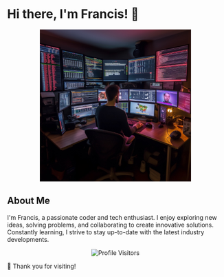 # Hi there, I'm Francis! 👋

<p align="center">
  <img src="LucianFPcoder.jpg" alt="Francis Palattao" width="70%">
</p>

## About Me
I'm Francis, a passionate coder and tech enthusiast. I enjoy exploring new ideas, solving problems, and collaborating to create innovative solutions. Constantly learning, I strive to stay up-to-date with the latest industry developments.

<div align="center">
  <img src="https://visitor-badge.laobi.icu/badge?page_id=francis-pcc" alt="Profile Visitors">
</div>

🙌 Thank you for visiting!
